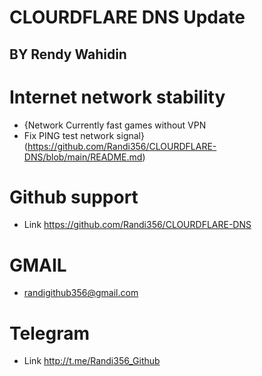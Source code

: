 # CLOURDFLARE DNS Update
## BY Rendy Wahidin

# Internet network stability
- {Network Currently fast games without VPN 
- Fix PING test network signal} (https://github.com/Randi356/CLOURDFLARE-DNS/blob/main/README.md)

# Github support 
- Link https://github.com/Randi356/CLOURDFLARE-DNS

# GMAIL
- randigithub356@gmail.com

# Telegram
- Link http://t.me/Randi356_Github